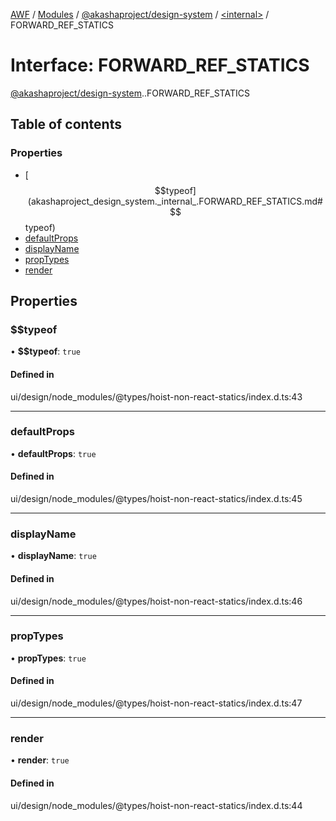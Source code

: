 [AWF](../README.md) / [Modules](../modules.md) / [@akashaproject/design-system](../modules/akashaproject_design_system.md) / [<internal\>](../modules/akashaproject_design_system._internal_.md) / FORWARD\_REF\_STATICS

# Interface: FORWARD\_REF\_STATICS

[@akashaproject/design-system](../modules/akashaproject_design_system.md).[<internal>](../modules/akashaproject_design_system._internal_.md).FORWARD_REF_STATICS

## Table of contents

### Properties

- [$$typeof](akashaproject_design_system._internal_.FORWARD_REF_STATICS.md#$$typeof)
- [defaultProps](akashaproject_design_system._internal_.FORWARD_REF_STATICS.md#defaultprops)
- [displayName](akashaproject_design_system._internal_.FORWARD_REF_STATICS.md#displayname)
- [propTypes](akashaproject_design_system._internal_.FORWARD_REF_STATICS.md#proptypes)
- [render](akashaproject_design_system._internal_.FORWARD_REF_STATICS.md#render)

## Properties

### $$typeof

• **$$typeof**: ``true``

#### Defined in

ui/design/node_modules/@types/hoist-non-react-statics/index.d.ts:43

___

### defaultProps

• **defaultProps**: ``true``

#### Defined in

ui/design/node_modules/@types/hoist-non-react-statics/index.d.ts:45

___

### displayName

• **displayName**: ``true``

#### Defined in

ui/design/node_modules/@types/hoist-non-react-statics/index.d.ts:46

___

### propTypes

• **propTypes**: ``true``

#### Defined in

ui/design/node_modules/@types/hoist-non-react-statics/index.d.ts:47

___

### render

• **render**: ``true``

#### Defined in

ui/design/node_modules/@types/hoist-non-react-statics/index.d.ts:44
